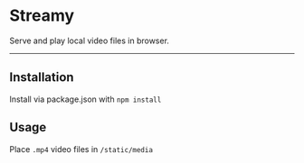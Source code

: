 Streamy
===================


Serve and play local video files in browser.

----------


Installation
-------------

Install via package.json with `npm install`

Usage
-------

Place `.mp4` video files in `/static/media`
